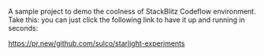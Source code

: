 A sample project to demo the coolness of StackBlitz Codeflow environment. Take this: you can just click the following link to have it up and running in seconds:

https://pr.new/github.com/sulco/starlight-experiments
